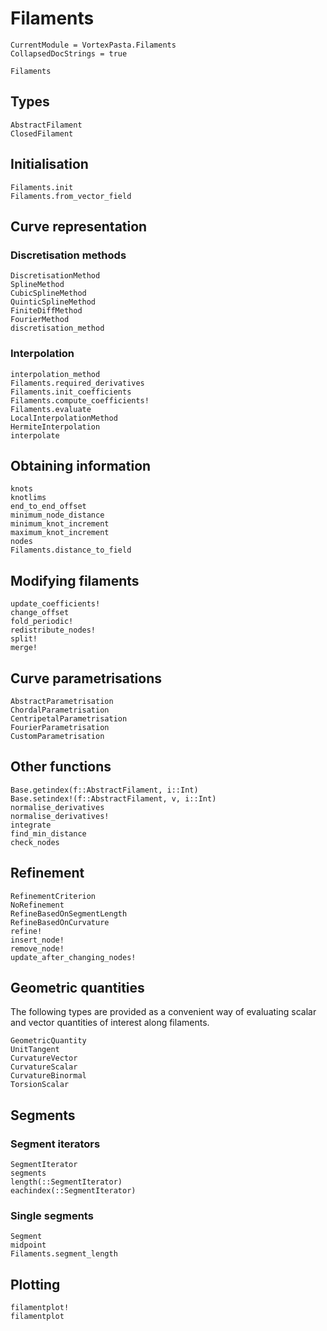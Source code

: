 # Filaments

```@meta
CurrentModule = VortexPasta.Filaments
CollapsedDocStrings = true
```

```@docs
Filaments
```

## Types

```@docs
AbstractFilament
ClosedFilament
```

## Initialisation

```@docs
Filaments.init
Filaments.from_vector_field
```

## Curve representation

### Discretisation methods

```@docs
DiscretisationMethod
SplineMethod
CubicSplineMethod
QuinticSplineMethod
FiniteDiffMethod
FourierMethod
discretisation_method
```

### Interpolation

```@docs
interpolation_method
Filaments.required_derivatives
Filaments.init_coefficients
Filaments.compute_coefficients!
Filaments.evaluate
LocalInterpolationMethod
HermiteInterpolation
interpolate
```

## Obtaining information

```@docs
knots
knotlims
end_to_end_offset
minimum_node_distance
minimum_knot_increment
maximum_knot_increment
nodes
Filaments.distance_to_field
```

## Modifying filaments

```@docs
update_coefficients!
change_offset
fold_periodic!
redistribute_nodes!
split!
merge!
```

## Curve parametrisations

```@docs
AbstractParametrisation
ChordalParametrisation
CentripetalParametrisation
FourierParametrisation
CustomParametrisation
```

## Other functions

```@docs
Base.getindex(f::AbstractFilament, i::Int)
Base.setindex!(f::AbstractFilament, v, i::Int)
normalise_derivatives
normalise_derivatives!
integrate
find_min_distance
check_nodes
```

## Refinement

```@docs
RefinementCriterion
NoRefinement
RefineBasedOnSegmentLength
RefineBasedOnCurvature
refine!
insert_node!
remove_node!
update_after_changing_nodes!
```

## Geometric quantities

The following types are provided as a convenient way of evaluating scalar and
vector quantities of interest along filaments.

```@docs
GeometricQuantity
UnitTangent
CurvatureVector
CurvatureScalar
CurvatureBinormal
TorsionScalar
```

## Segments

### Segment iterators

```@docs
SegmentIterator
segments
length(::SegmentIterator)
eachindex(::SegmentIterator)
```

### Single segments

```@docs
Segment
midpoint
Filaments.segment_length
```

## Plotting

```@docs
filamentplot!
filamentplot
```
